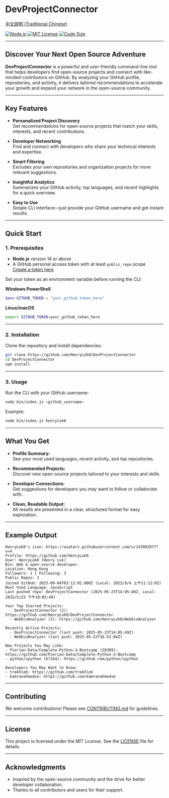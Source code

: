 # DevProjectConnector

[中文說明 (Traditional Chinese)](./TC.READMEmd)

[![Node.js](https://img.shields.io/badge/Node.js-14%2B-green?logo=node.js)](https://nodejs.org/)
[![MIT License](https://img.shields.io/github/license/HenryLok0/DevProjectConnector?color=blue)](https://github.com/HenryLok0/DevProjectConnector/blob/main/LICENSE)
[![Code Size](https://img.shields.io/github/languages/code-size/HenryLok0/DevProjectConnector?style=flat-square&logo=github)](https://github.com/HenryLok0/DevProjectConnector)

---

## Discover Your Next Open Source Adventure

**DevProjectConnector** is a powerful and user-friendly command-line tool that helps developers find open-source projects and connect with like-minded contributors on GitHub. By analyzing your GitHub profile, repositories, and activity, it delivers tailored recommendations to accelerate your growth and expand your network in the open-source community.

---

## Key Features

- **Personalized Project Discovery**  
  Get recommendations for open-source projects that match your skills, interests, and recent contributions.

- **Developer Networking**  
  Find and connect with developers who share your technical interests and expertise.

- **Smart Filtering**  
  Excludes your own repositories and organization projects for more relevant suggestions.

- **Insightful Analytics**  
  Summarizes your GitHub activity, top languages, and recent highlights for a quick overview.

- **Easy to Use**  
  Simple CLI interface—just provide your GitHub username and get instant results.

---

## Quick Start

### 1. Prerequisites

- **Node.js** version 14 or above
- A GitHub personal access token with at least `public_repo` scope  
  [Create a token here](https://github.com/settings/tokens/new)

Set your token as an environment variable before running the CLI:

**Windows PowerShell**
```powershell
$env:GITHUB_TOKEN = "your_github_token_here"
```

**Linux/macOS**
```bash
export GITHUB_TOKEN=your_github_token_here
```

---

### 2. Installation

Clone the repository and install dependencies:

```bash
git clone https://github.com/HenryLok0/DevProjectConnector
cd DevProjectConnector
npm install
```

---

### 3. Usage

Run the CLI with your GitHub username:

```bash
node bin/index.js <github_username>
```

Example:
```bash
node bin/index.js henrylok0
```

---

## What You Get

- **Profile Summary:**  
  See your most used languages, recent activity, and top repositories.

- **Recommended Projects:**  
  Discover new open-source projects tailored to your interests and skills.

- **Developer Connections:**  
  Get suggestions for developers you may want to follow or collaborate with.

- **Clean, Readable Output:**  
  All results are presented in a clear, structured format for easy exploration.

---

## Example Output

```
HenryLok0's icon: https://avatars.githubusercontent.com/u/143982077?v=4
Profile: https://github.com/HenryLok0
User: HenryLok0 (Henry Lok)
Bio: Web & open-source developer.
Location: Hong Kong
Followers: 1 | Following: 3
Public Repos: 3
Joined GitHub: 2023-09-04T03:12:02.000Z (Local: 2023/9/4 上午11:12:02)
Most Used Language: JavaScript
Last pushed repo: DevProjectConnector (2025-05-23T14:05:49Z, Local: 2025/5/23 下午10:05:49)

Your Top Starred Projects:
  - DevProjectConnector (2): https://github.com/HenryLok0/DevProjectConnector
  - WebEcoAnalyzer (2): https://github.com/HenryLok0/WebEcoAnalyzer

Recently Active Projects:
  - DevProjectConnector (last push: 2025-05-23T14:05:49Z)
  - WebEcoAnalyzer (last push: 2025-05-22T16:52:04Z)

New Projects You May Like:
- Pierian-Data/Complete-Python-3-Bootcamp (28389): https://github.com/Pierian-Data/Complete-Python-3-Bootcamp
- python/cpython (67164): https://github.com/python/cpython

Developers You May Want to Know:
- trekhleb: https://github.com/trekhleb
- kamranahmedse: https://github.com/kamranahmedse
```

---

## Contributing

We welcome contributions! Please see [CONTRIBUTING.md](CONTRIBUTING.md) for guidelines.

---

## License

This project is licensed under the MIT License. See the [LICENSE](LICENSE) file for details.

---

## Acknowledgments

- Inspired by the open-source community and the drive for better developer collaboration.
- Thanks to all contributors and users for their support.